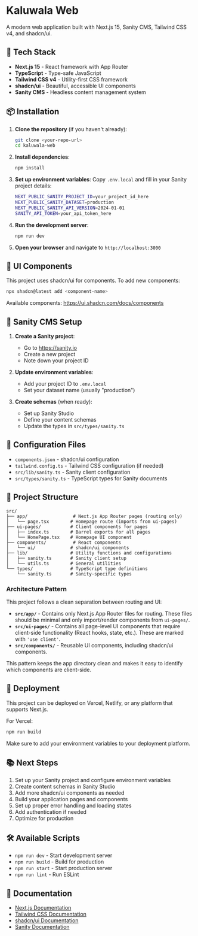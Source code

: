 # Kaluwala Web

A modern web application built with Next.js 15, Sanity CMS, Tailwind CSS v4, and shadcn/ui.

## 🚀 Tech Stack

- **Next.js 15** - React framework with App Router
- **TypeScript** - Type-safe JavaScript
- **Tailwind CSS v4** - Utility-first CSS framework
- **shadcn/ui** - Beautiful, accessible UI components
- **Sanity CMS** - Headless content management system

## 📦 Installation

1. **Clone the repository** (if you haven't already):
   ```bash
   git clone <your-repo-url>
   cd kaluwala-web
   ```

2. **Install dependencies**:
   ```bash
   npm install
   ```

3. **Set up environment variables**:
   Copy `.env.local` and fill in your Sanity project details:
   ```bash
   NEXT_PUBLIC_SANITY_PROJECT_ID=your_project_id_here
   NEXT_PUBLIC_SANITY_DATASET=production
   NEXT_PUBLIC_SANITY_API_VERSION=2024-01-01
   SANITY_API_TOKEN=your_api_token_here
   ```

4. **Run the development server**:
   ```bash
   npm run dev
   ```

5. **Open your browser** and navigate to `http://localhost:3000`

## 🎨 UI Components

This project uses shadcn/ui for components. To add new components:

```bash
npx shadcn@latest add <component-name>
```

Available components: https://ui.shadcn.com/docs/components

## 📝 Sanity CMS Setup

1. **Create a Sanity project**:
   - Go to https://sanity.io
   - Create a new project
   - Note down your project ID

2. **Update environment variables**:
   - Add your project ID to `.env.local`
   - Set your dataset name (usually "production")

3. **Create schemas** (when ready):
   - Set up Sanity Studio
   - Define your content schemas
   - Update the types in `src/types/sanity.ts`

## 🔧 Configuration Files

- `components.json` - shadcn/ui configuration
- `tailwind.config.ts` - Tailwind CSS configuration (if needed)
- `src/lib/sanity.ts` - Sanity client configuration
- `src/types/sanity.ts` - TypeScript types for Sanity documents

## 📁 Project Structure

```
src/
├── app/                 # Next.js App Router pages (routing only)
│   └── page.tsx        # Homepage route (imports from ui-pages)
├── ui-pages/           # Client components for pages
│   ├── index.ts        # Barrel exports for all pages
│   └── HomePage.tsx    # Homepage UI component
├── components/          # React components
│   └── ui/             # shadcn/ui components
├── lib/                # Utility functions and configurations
│   ├── sanity.ts       # Sanity client setup
│   └── utils.ts        # General utilities
└── types/              # TypeScript type definitions
    └── sanity.ts       # Sanity-specific types
```

### Architecture Pattern

This project follows a clean separation between routing and UI:

- **`src/app/`** - Contains only Next.js App Router files for routing. These files should be minimal and only import/render components from `ui-pages/`.
- **`src/ui-pages/`** - Contains all page-level UI components that require client-side functionality (React hooks, state, etc.). These are marked with `'use client'`.
- **`src/components/`** - Reusable UI components, including shadcn/ui components.

This pattern keeps the app directory clean and makes it easy to identify which components are client-side.

## 🚀 Deployment

This project can be deployed on Vercel, Netlify, or any platform that supports Next.js.

For Vercel:
```bash
npm run build
```

Make sure to add your environment variables to your deployment platform.

## 📚 Next Steps

1. Set up your Sanity project and configure environment variables
2. Create content schemas in Sanity Studio
3. Add more shadcn/ui components as needed
4. Build your application pages and components
5. Set up proper error handling and loading states
6. Add authentication if needed
7. Optimize for production

## 🛠 Available Scripts

- `npm run dev` - Start development server
- `npm run build` - Build for production
- `npm run start` - Start production server
- `npm run lint` - Run ESLint

## 📖 Documentation

- [Next.js Documentation](https://nextjs.org/docs)
- [Tailwind CSS Documentation](https://tailwindcss.com/docs)
- [shadcn/ui Documentation](https://ui.shadcn.com)
- [Sanity Documentation](https://www.sanity.io/docs)
